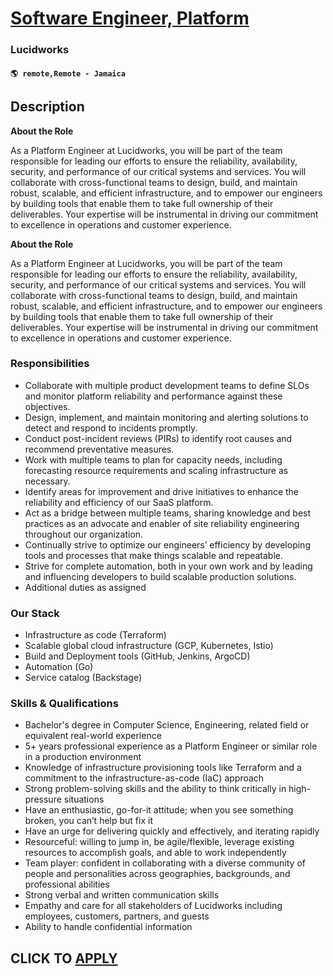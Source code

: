# [Software Engineer, Platform](https://www.remotewlb.com/apply/software-engineer-platform-126703)  
### Lucidworks  
#### `🌎 remote,Remote - Jamaica`  

## Description

 **About the Role**

  

As a Platform Engineer at Lucidworks, you will be part of the team responsible for leading our efforts to ensure the reliability, availability, security, and performance of our critical systems and services. You will collaborate with cross-functional teams to design, build, and maintain robust, scalable, and efficient infrastructure, and to empower our engineers by building tools that enable them to take full ownership of their deliverables. Your expertise will be instrumental in driving our commitment to excellence in operations and customer experience.

  

 **About the Role**

  

As a Platform Engineer at Lucidworks, you will be part of the team responsible for leading our efforts to ensure the reliability, availability, security, and performance of our critical systems and services. You will collaborate with cross-functional teams to design, build, and maintain robust, scalable, and efficient infrastructure, and to empower our engineers by building tools that enable them to take full ownership of their deliverables. Your expertise will be instrumental in driving our commitment to excellence in operations and customer experience.

  

### Responsibilities

* Collaborate with multiple product development teams to define SLOs and monitor platform reliability and performance against these objectives. 
* Design, implement, and maintain monitoring and alerting solutions to detect and respond to incidents promptly.
* Conduct post-incident reviews (PIRs) to identify root causes and recommend preventative measures.
* Work with multiple teams to plan for capacity needs, including forecasting resource requirements and scaling infrastructure as necessary.
* Identify areas for improvement and drive initiatives to enhance the reliability and efficiency of our SaaS platform.
* Act as a bridge between multiple teams, sharing knowledge and best practices as an advocate and enabler of site reliability engineering throughout our organization.
* Continually strive to optimize our engineers’ efficiency by developing tools and processes that make things scalable and repeatable.
* Strive for complete automation, both in your own work and by leading and influencing developers to build scalable production solutions.
* Additional duties as assigned

  

### Our Stack

* Infrastructure as code (Terraform)
* Scalable global cloud infrastructure (GCP, Kubernetes, Istio)
* Build and Deployment tools (GitHub, Jenkins, ArgoCD)
* Automation (Go)
* Service catalog (Backstage)

  

### Skills & Qualifications

* Bachelor's degree in Computer Science, Engineering, related field or equivalent real-world experience
* 5+ years professional experience as a Platform Engineer or similar role in a production environment
* Knowledge of infrastructure provisioning tools like Terraform and a commitment to the infrastructure-as-code (IaC) approach
* Strong problem-solving skills and the ability to think critically in high-pressure situations
* Have an enthusiastic, go-for-it attitude; when you see something broken, you can’t help but fix it
* Have an urge for delivering quickly and effectively, and iterating rapidly
* Resourceful: willing to jump in, be agile/flexible, leverage existing resources to accomplish goals, and able to work independently
* Team player: confident in collaborating with a diverse community of people and personalities across geographies, backgrounds, and professional abilities
* Strong verbal and written communication skills
* Empathy and care for all stakeholders of Lucidworks including employees, customers, partners, and guests
* Ability to handle confidential information 

  

  
## CLICK TO [APPLY](https://www.remotewlb.com/apply/software-engineer-platform-126703)


